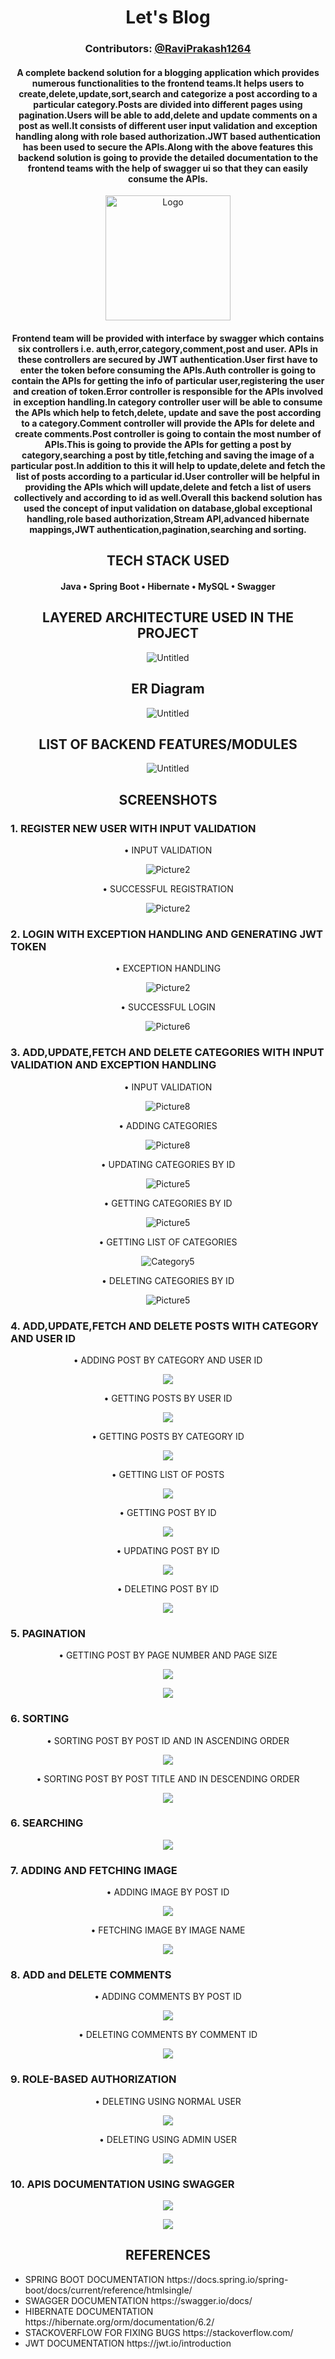 <h1 align="center" style="">Let's Blog</h1>
<h3 align="center" style="">Contributors: <a href="https://github.com/RaviPrakash1264">@RaviPrakash1264</a></h3>
<h4 align="center">A complete backend solution for a blogging application which provides numerous functionalities to the frontend teams.It helps users to create,delete,update,sort,search and
categorize a post according to a particular category.Posts are divided into different pages using pagination.Users will be able to add,delete and update comments on a post as well.It consists of different user input validation and exception handling along with role based authorization.JWT based
authentication has been used to secure the APIs.Along with the above features this backend solution is going to provide the detailed documentation to the frontend teams with the
help of swagger ui so that they can easily consume the APIs.  
</h4>
<p align="center">
<img src="https://i.ibb.co/L50hVJG/Screenshot-2023-06-22-194416.jpg" alt="Logo" height="200" width="200">
</p>
<h4 align="center">
Frontend team will be provided with interface by swagger which contains six controllers i.e. auth,error,category,comment,post and user.
APIs in these controllers are secured by JWT authentication.User first have to enter the token before consuming the APIs.Auth controller
is going to contain the APIs for getting the info of particular user,registering the user and creation of token.Error controller is responsible
for the APIs involved in exception handling.In category controller user will be able to consume the APIs which help to fetch,delete,
update and save the post according to a category.Comment controller will provide the APIs for delete and create comments.Post controller is going 
to contain the most number of APIs.This is going to provide the APIs for getting a post by category,searching a post by title,fetching and saving the image
of a particular post.In addition to this it will help to update,delete and fetch the list of posts according to a particular id.User controller will be helpful
in providing the APIs which will update,delete and fetch a list of users collectively and according to id as well.Overall this backend solution
has used the concept of input validation on database,global exceptional handling,role based authorization,Stream API,advanced hibernate mappings,JWT authentication,pagination,searching and sorting.
</h4>


<h2 align="center">TECH STACK USED</h2>
<h4 align="center">
Java • Spring Boot • Hibernate • MySQL • Swagger
</h4>
<h2 align="center">LAYERED ARCHITECTURE USED IN THE PROJECT</h2>
<p align="center">
<img src="https://i.ibb.co/fNLwL2y/Layered-Architecture.jpg" alt="Untitled" border="0">
</p>
<h2 align="center">ER Diagram</h2>
<p align="center">
<img src="https://i.ibb.co/4TNyTWj/ER-Diagram.jpg" alt="Untitled" border="0">
</p>
<h2 align="center">LIST OF BACKEND FEATURES/MODULES</h2>
<p align="center">
<img src="https://i.ibb.co/zb5FNVP/Backend-modules.jpg" alt="Untitled" border="0">
</p>
<h2 align="center">SCREENSHOTS</h2>
<h3>1. REGISTER NEW USER WITH INPUT VALIDATION</h3>

<p align="center">
• INPUT VALIDATION
</p>
<p align="center">
<img src="https://i.ibb.co/rG37cjP/Register.jpg" alt="Picture2" border="0">
</p>
<p align="center">
• SUCCESSFUL REGISTRATION 
</p>
<p align="center">
<img src="https://i.ibb.co/820Vq7D/Register2.jpg" alt="Picture2" border="0">
</p>
<h3>2. LOGIN WITH EXCEPTION HANDLING AND GENERATING JWT TOKEN</h3>

<p align="center">
• EXCEPTION HANDLING
</p>
<p align="center">
<img src="https://i.ibb.co/DQPMYCW/login1.jpg" alt="Picture2" border="0">
</p>
<p align="center">
• SUCCESSFUL LOGIN
</p>
<p align="center">
<img src="https://i.ibb.co/Jdgq0tt/login2.jpg" alt="Picture6" border="0">
</p>
<h3>3. ADD,UPDATE,FETCH AND DELETE CATEGORIES WITH INPUT VALIDATION AND EXCEPTION HANDLING</h3>

<p align="center">
• INPUT VALIDATION
</p>
<p align="center">
<img src="https://i.ibb.co/5MHBQCD/Category1.jpg" alt="Picture8" border="0">
</p>
<p align="center">
• ADDING CATEGORIES
</p>
<p align="center">
<img src="https://i.ibb.co/BPtmVTb/Category2.jpg" alt="Picture8" border="0">
</p>
<p align="center">
• UPDATING CATEGORIES BY ID
</p>
<p align="center">
<img src="https://i.ibb.co/MhqxZKw/Category3.jpg" alt="Picture5" border="0">
</p>
<p align="center">
• GETTING CATEGORIES BY ID
</p>
<p align="center">
<img src="https://i.ibb.co/W2gnbRr/Category4.jpg" alt="Picture5" border="0">
</p>
<p align="center">
• GETTING LIST OF CATEGORIES
</p>
<p align="center">
<img src="https://i.ibb.co/mRBkHzT/Category5.jpg" alt="Category5" alt="Picture5" border="0">
</p>
<p align="center">
• DELETING CATEGORIES BY ID
</p>
<p align="center">
<img src="https://i.ibb.co/4gcd7vT/Category6.jpg" alt="Picture5" border="0">
</p>
<h3>4. ADD,UPDATE,FETCH AND DELETE POSTS WITH CATEGORY AND USER ID</h3>

<p align="center">
• ADDING POST BY CATEGORY AND USER ID
</p>
<p align="center">
<img src="https://i.ibb.co/g9H2f0k/post1.jpg" border="0">
</p>
<p align="center">
• GETTING POSTS BY USER ID
</p>
<p align="center">
<img src="https://i.ibb.co/19B43QF/post2.jpg" border="0">
</p>
<p align="center">
• GETTING POSTS BY CATEGORY ID
</p>
<p align="center">
<img src="https://i.ibb.co/Xx0qb8s/post3.jpg" border="0">
</p>
<p align="center">
• GETTING LIST OF POSTS
</p>
<p align="center">
<img src="https://i.ibb.co/yVhcQHy/post4.jpg" border="0">
</p>
<p align="center">
• GETTING POST BY ID
</p>
<p align="center">
<img src="https://i.ibb.co/stnjy0p/post5.jpg" border="0">
</p>
<p align="center">
• UPDATING POST BY ID
</p>
<p align="center">
<img src="https://i.ibb.co/VDrW4hV/post6.jpg" border="0">
</p>
<p align="center">
• DELETING POST BY ID
</p>
<p align="center">
<img src="https://i.ibb.co/LSBnbK1/post7.jpg" border="0">
</p>
<h3>5. PAGINATION</h3>

<p align="center">
• GETTING POST BY PAGE NUMBER AND PAGE SIZE
</p>
<p align="center">
<img src="https://i.ibb.co/gPbySLF/pagination1.jpg" border="0">
</p>

<p align="center">
<img src="https://i.ibb.co/1fB1WfL/pagination2.jpg" border="0">
</p>
<h3>6. SORTING</h3>

<p align="center">
• SORTING POST BY POST ID AND IN ASCENDING ORDER
</p>
<p align="center">
<img src="https://i.ibb.co/MctPftz/sorting1.jpg" border="0">
</p>
<p align="center">
• SORTING POST BY POST TITLE AND IN DESCENDING ORDER
</p>
<p align="center">
<img src="https://i.ibb.co/Qk6S8dR/sorting2.jpg" border="0">
</p>
<h3>6. SEARCHING</h3>

<p align="center">
<img src="https://i.ibb.co/Jq6Zy2G/search1.jpg" border="0">
</p>
<h3>7. ADDING AND FETCHING IMAGE</h3>

<p align="center">
• ADDING IMAGE BY POST ID
</p>
<p align="center">
<img src="https://i.ibb.co/ZWXXVdd/image1.jpg" border="0">
</p>
<p align="center">
• FETCHING IMAGE BY IMAGE NAME
</p>
<p align="center">
<img src="https://i.ibb.co/yQ30LgQ/image2.jpg" border="0">
</p>
<h3>8. ADD and DELETE COMMENTS</h3>

<p align="center">
• ADDING COMMENTS BY POST ID
</p>
<p align="center">
<img src="https://i.ibb.co/4KMnMDG/comment1.jpg" border="0">
</p>
<p align="center">
• DELETING COMMENTS BY COMMENT ID
</p>
<p align="center">
<img src="https://i.ibb.co/bPx2QC0/comment2.jpg" border="0">
</p>
<h3>9. ROLE-BASED AUTHORIZATION</h3>

<p align="center">
• DELETING USING NORMAL USER
</p>
<p align="center">
<img src="https://i.ibb.co/8xn9WJT/role-based1.jpg" border="0">
</p>
<p align="center">
• DELETING USING ADMIN USER
</p>
<p align="center">
<img src="https://i.ibb.co/QfDXL7J/role-based2.jpg" border="0">
</p>
<h3>10. APIS DOCUMENTATION USING SWAGGER</h3>

<p align="center">
<img src="https://i.ibb.co/R9BPmC4/swagger1.jpg" border="0">
</p>
<p align="center">
<img src="https://i.ibb.co/bvPSQPd/swagger2.jpg" border="0">
</p>

<h2 align="center">REFERENCES</h2>

<ul>
<li>
SPRING BOOT DOCUMENTATION
https://docs.spring.io/spring-boot/docs/current/reference/htmlsingle/
</li>
<li>
SWAGGER DOCUMENTATION
https://swagger.io/docs/
</li>
 <li>
HIBERNATE DOCUMENTATION
https://hibernate.org/orm/documentation/6.2/
</li>
<li>
STACKOVERFLOW FOR FIXING BUGS
https://stackoverflow.com/
</li>
<li>
JWT DOCUMENTATION
https://jwt.io/introduction
</li>
</ul>